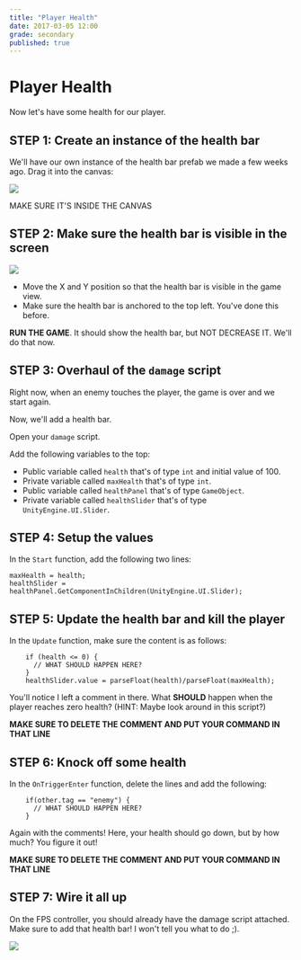 ```yaml
---
title: "Player Health"
date: 2017-03-05 12:00
grade: secondary
published: true
---
```


# Player Health

Now let's have some health for our player.


## STEP 1: Create an instance of the health bar

We'll have our own instance of the health bar prefab we made a few weeks ago. Drag it into the canvas:

![](http://i.imgur.com/RrMPDgW.png)

MAKE SURE IT'S INSIDE THE CANVAS

## STEP 2: Make sure the health bar is visible in the screen

![](http://i.imgur.com/vmjsiij.png)

- Move the X and Y position so that the health bar is visible in the game view.
- Make sure the health bar is anchored to the top left. You've done this before.

__RUN THE GAME__. It should show the health bar, but NOT DECREASE IT. We'll do that now.

## STEP 3: Overhaul of the `damage` script

Right now, when an enemy touches the player, the game is over and we start again.

Now, we'll add a health bar.

Open your `damage` script.

Add the following variables to the top:

- Public variable called `health` that's of type `int` and initial value of 100.
- Private variable called `maxHealth` that's of type `int`.
- Public variable called `healthPanel` that's of type `GameObject`.
- Private variable called `healthSlider` that's of type `UnityEngine.UI.Slider`.

## STEP 4: Setup the values

In the `Start` function, add the following two lines:

```
maxHealth = health;
healthSlider = healthPanel.GetComponentInChildren(UnityEngine.UI.Slider);
```

## STEP 5: Update the health bar and kill the player

In the `Update` function, make sure the content is as follows:

```
	if (health <= 0) {
      // WHAT SHOULD HAPPEN HERE?
	}
	healthSlider.value = parseFloat(health)/parseFloat(maxHealth);
```

You'll notice I left a comment in there. What __SHOULD__ happen when the player reaches zero health? (HINT: Maybe look around in this script?)

__MAKE SURE TO DELETE THE COMMENT AND PUT YOUR COMMAND IN THAT LINE__

## STEP 6: Knock off some health

In the `OnTriggerEnter` function, delete the lines and add the following:

```
	if(other.tag == "enemy") {
      // WHAT SHOULD HAPPEN HERE?
	}
```

Again with the comments! Here, your health should go down, but by how much? You figure it out!


__MAKE SURE TO DELETE THE COMMENT AND PUT YOUR COMMAND IN THAT LINE__

## STEP 7: Wire it all up

On the FPS controller, you should already have the damage script attached. Make sure to add that health bar! I won't tell you what to do ;).

![](http://i.imgur.com/PCovOTm.png)
